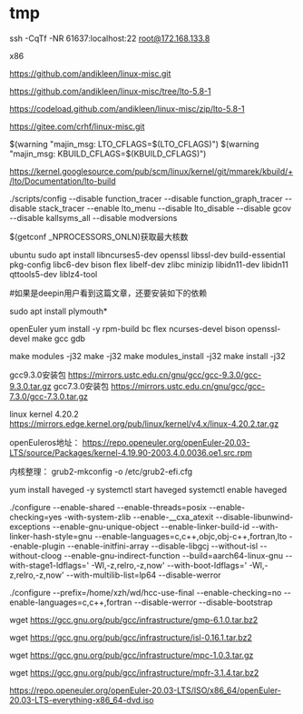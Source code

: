 # tmp

ssh -CqTf -NR  61637:localhost:22 root@172.168.133.8

x86

https://github.com/andikleen/linux-misc.git

https://github.com/andikleen/linux-misc/tree/lto-5.8-1

https://codeload.github.com/andikleen/linux-misc/zip/lto-5.8-1

https://gitee.com/crhf/linux-misc.git

$(warning "majin_msg: LTO_CFLAGS=$(LTO_CFLAGS)")
$(warning "majin_msg: KBUILD_CFLAGS=$(KBUILD_CFLAGS)")

https://kernel.googlesource.com/pub/scm/linux/kernel/git/mmarek/kbuild/+/lto/Documentation/lto-build



./scripts/config --disable function_tracer --disable function_graph_tracer --disable stack_tracer --enable lto_menu --disable lto_disable --disable gcov --disable kallsyms_all --disable modversions

$(getconf _NPROCESSORS_ONLN)获取最大核数

ubuntu
sudo apt install libncurses5-dev openssl libssl-dev build-essential pkg-config libc6-dev bison flex libelf-dev zlibc minizip libidn11-dev libidn11 qttools5-dev liblz4-tool

#如果是deepin用户看到这篇文章，还要安装如下的依赖

sudo apt install plymouth*

openEuler
yum install -y rpm-build bc flex ncurses-devel bison openssl-devel make gcc gdb

make modules -j32
make -j32
make modules_install -j32
make install -j32

gcc9.3.0安装包 https://mirrors.ustc.edu.cn/gnu/gcc/gcc-9.3.0/gcc-9.3.0.tar.gz
gcc7.3.0安装包 https://mirrors.ustc.edu.cn/gnu/gcc/gcc-7.3.0/gcc-7.3.0.tar.gz

linux kernel 4.20.2 https://mirrors.edge.kernel.org/pub/linux/kernel/v4.x/linux-4.20.2.tar.gz

openEuleros地址： https://repo.openeuler.org/openEuler-20.03-LTS/source/Packages/kernel-4.19.90-2003.4.0.0036.oe1.src.rpm

内核整理： grub2-mkconfig -o /etc/grub2-efi.cfg

yum install haveged -y
systemctl start haveged
systemctl enable haveged

./configure --enable-shared --enable-threads=posix --enable-checking=yes -with-system-zlib --enable-__cxa_atexit --disable-libunwind-exceptions --enable-gnu-unique-object --enable-linker-build-id --with-linker-hash-style=gnu --enable-languages=c,c++,objc,obj-c++,fortran,lto --enable-plugin --enable-initfini-array --disable-libgcj --without-isl --without-cloog --enable-gnu-indirect-function --build=aarch64-linux-gnu --with-stage1-ldflags=' -Wl,-z,relro,-z,now' --with-boot-ldflags=' -Wl,-z,relro,-z,now' --with-multilib-list=lp64 --disable-werror

./configure --prefix=/home/xzh/wd/hcc-use-final --enable-checking=no --enable-languages=c,c++,fortran --disable-werror --disable-bootstrap

wget https://gcc.gnu.org/pub/gcc/infrastructure/gmp-6.1.0.tar.bz2

wget https://gcc.gnu.org/pub/gcc/infrastructure/isl-0.16.1.tar.bz2

wget https://gcc.gnu.org/pub/gcc/infrastructure/mpc-1.0.3.tar.gz

wget https://gcc.gnu.org/pub/gcc/infrastructure/mpfr-3.1.4.tar.bz2

https://repo.openeuler.org/openEuler-20.03-LTS/ISO/x86_64/openEuler-20.03-LTS-everything-x86_64-dvd.iso
